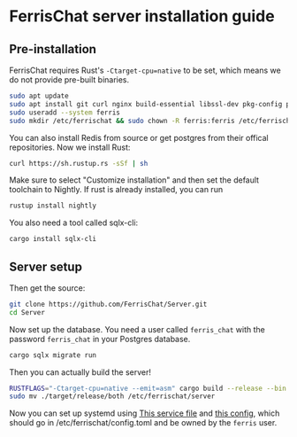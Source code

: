 # FerrisChat server installation guide
## Pre-installation
FerrisChat requires Rust's `-Ctarget-cpu=native` to be set, which means we do not provide pre-built binaries.
```bash
sudo apt update
sudo apt install git curl nginx build-essential libssl-dev pkg-config postgresql-13 redis-server
sudo useradd --system ferris
sudo mkdir /etc/ferrischat && sudo chown -R ferris:ferris /etc/ferrischat
```
You can also install Redis from source or get postgres from their offical repositories.
Now we install Rust:
```bash
curl https://sh.rustup.rs -sSf | sh
```
Make sure to select "Customize installation" and then set the default toolchain to Nightly.
If rust is already installed, you can run 
```bash
rustup install nightly
```
You also need a tool called sqlx-cli:
```bash
cargo install sqlx-cli
```
## Server setup
Then get the source:
```bash
git clone https://github.com/FerrisChat/Server.git
cd Server
```
Now set up the database. You need a user called `ferris_chat` with the password `ferris_chat` in your Postgres database.
```bash
cargo sqlx migrate run
```
Then you can actually build the server!
```bash
RUSTFLAGS="-Ctarget-cpu=native --emit=asm" cargo build --release --bin both
sudo mv ./target/release/both /etc/ferrischat/server
```
Now you can set up systemd using [This service file](https://github.com/FerrisChat/scripts/blob/main/host/ferrischat_selfhost.service) and [this config](https://github.com/FerrisChat/Server/blob/develop/config.example.toml), which should go in /etc/ferrischat/config.toml and be owned by the `ferris` user.
